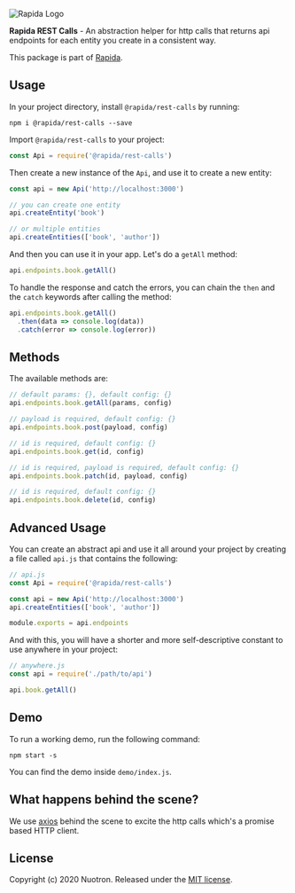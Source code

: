 ![Rapida Logo](https://user-images.githubusercontent.com/13030990/71755098-db251e80-2e91-11ea-8ce9-25349e6c087f.png)

**Rapida REST Calls** - An abstraction helper for http calls that returns api endpoints for each entity you create in a consistent way.

This package is part of [Rapida](https://github.com/nuotron/rapida).

## Usage
In your project directory, install `@rapida/rest-calls` by running:
```
npm i @rapida/rest-calls --save
```

Import `@rapida/rest-calls` to your project:
```js
const Api = require('@rapida/rest-calls')
```

Then create a new instance of the `Api`, and use it to create a new entity:
```js
const api = new Api('http://localhost:3000')

// you can create one entity
api.createEntity('book')

// or multiple entities
api.createEntities(['book', 'author'])
```

And then you can use it in your app. Let's do a `getAll` method:
```js
api.endpoints.book.getAll()
```

To handle the response and catch the errors, you can chain the `then` and the `catch` keywords after calling the method:
```js
api.endpoints.book.getAll()
  .then(data => console.log(data))
  .catch(error => console.log(error))
```

## Methods
The available methods are:
```js
// default params: {}, default config: {}
api.endpoints.book.getAll(params, config)

// payload is required, default config: {}
api.endpoints.book.post(payload, config)

// id is required, default config: {}
api.endpoints.book.get(id, config)

// id is required, payload is required, default config: {}
api.endpoints.book.patch(id, payload, config)

// id is required, default config: {}
api.endpoints.book.delete(id, config)
```

## Advanced Usage
You can create an abstract api and use it all around your project by creating a file called `api.js` that contains the following:
```js
// api.js
const Api = require('@rapida/rest-calls')

const api = new Api('http://localhost:3000')
api.createEntities(['book', 'author'])

module.exports = api.endpoints
```

And with this, you will have a shorter and more self-descriptive constant to use anywhere in your project:
```js
// anywhere.js
const api = require('./path/to/api')

api.book.getAll()
```

## Demo
To run a working demo, run the following command:
```
npm start -s
```

You can find the demo inside `demo/index.js`.

## What happens behind the scene?
We use [axios](https://github.com/axios/axios) behind the scene to excite the http calls which's a promise based HTTP client.

## License
Copyright (c) 2020 Nuotron.
Released under the [MIT license](https://github.com/github/choosealicense.com/blob/gh-pages/LICENSE.md).
